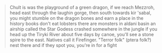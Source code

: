 > Chult is was the playground of a green dragon, if we reach Mezzroh, head east through the laughin gorge, then south towards kir 'sabal, you might stumble on the dragon bones and earn a place in the history books
> don't eat lobsters
> there are monsters in aldani basin
> an airship called the Star Godess crashed somewhere in the jungle
> if you head up the Tiryki River about five days by canoe, you'll see a stone spire to the east. Natives call it Firefinger. "Terror folk" (ptera folk?) nest there and if they spot you, you're in for a fight